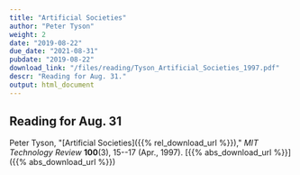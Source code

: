 ```yaml
---
title: "Artificial Societies"
author: "Peter Tyson"
weight: 2
date: "2019-08-22"
due_date: "2021-08-31"
pubdate: "2019-08-22"
download_link: "/files/reading/Tyson_Artificial_Societies_1997.pdf"
descr: "Reading for Aug. 31."
output: html_document
---
```

## Reading for Aug. 31

Peter Tyson, "[Artificial Societies]({{% rel_download_url %}})," _MIT Technology Review_ **100**(3), 15--17 (Apr., 1997).
[{{% abs_download_url %}}]({{% abs_download_url %}})
